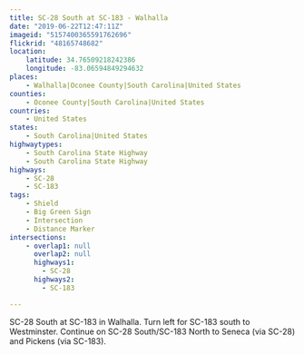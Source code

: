 ```yaml
---
title: SC-28 South at SC-183 - Walhalla
date: "2019-06-22T12:47:11Z"
imageid: "5157400365591762696"
flickrid: "48165748682"
location:
    latitude: 34.76509218242386
    longitude: -83.06594849294632
places:
    - Walhalla|Oconee County|South Carolina|United States
counties:
    - Oconee County|South Carolina|United States
countries:
    - United States
states:
    - South Carolina|United States
highwaytypes:
    - South Carolina State Highway
    - South Carolina State Highway
highways:
    - SC-28
    - SC-183
tags:
    - Shield
    - Big Green Sign
    - Intersection
    - Distance Marker
intersections:
    - overlap1: null
      overlap2: null
      highways1:
        - SC-28
      highways2:
        - SC-183

---
```

SC-28 South at SC-183 in Walhalla.  Turn left for SC-183 south to Westminster.  Continue on SC-28 South/SC-183 North to Seneca (via SC-28) and Pickens (via SC-183).